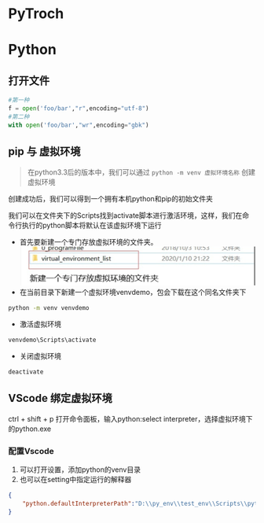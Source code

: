 # PyTroch


# Python
## 打开文件
```python 
#第一种
f = open('foo/bar',"r",encoding="utf-8")
#第二种
with open('foo/bar',"wr",encoding="gbk")
```
## pip 与 虚拟环境 
>在python3.3后的版本中，我们可以通过 `python -m venv 虚拟环境名称`  创建虚拟环境

创建成功后，我们可以得到一个拥有本机python和pip的初始文件夹

我们可以在文件夹下的Scripts找到activate脚本进行激活环境，这样，我们在命令行执行的python脚本将默认在该虚拟环境下运行

- 首先要新建一个专门存放虚拟环境的文件夹。
![folder.png](img/folder.png)
- 在当前目录下新建一个虚拟环境venvdemo，包会下载在这个同名文件夹下
```bash
python -m venv venvdemo
```

- 激活虚拟环境
```bash
venvdemo\Scripts\activate
```

- 关闭虚拟环境
```bash
deactivate
```
## VScode 绑定虚拟环境

ctrl + shift + p 打开命令面板，输入python:select interpreter，选择虚拟环境下的python.exe



### 配置Vscode
1. 可以打开设置，添加python的venv目录
2. 也可以在setting中指定运行的解释器
```json
{
    "python.defaultInterpreterPath":"D:\\py_env\\test_env\\Scripts\\python.exe",
}
```
